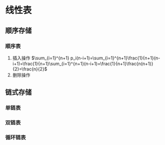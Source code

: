 # 线性表

## 顺序存储

### 顺序表

1. 插入操作
    $\sum_{i=1}^{n+1} p_i(n-i+1)=\sum_{i=1}^{n+1}\frac{1}{n+1}(n-i+1)=\frac{1}{n+1}\sum_{i=1}^{n+1}(n-i+1)=\frac{1}{n+1}\frac{n(n+1)}{2}=\frac{n}{2}$
2. 删除操作
    
## 链式存储

### 单链表

### 双链表

### 循环链表

